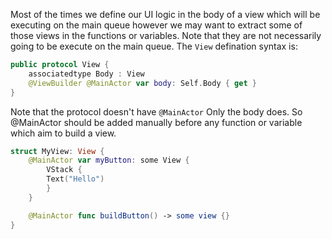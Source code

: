 Most of the times we define our UI logic in the body of a view which will be executing on the main queue however we may want to extract some of those views in the functions or variables. Note that they are not necessarily going to be execute on the main queue. The `View` defination syntax is:
```Swift
public protocol View {
    associatedtype Body : View
    @ViewBuilder @MainActor var body: Self.Body { get }
}
```
Note that the protocol doesn't have `@MainActor` Only the body does.
So @MainActor should be added manually before any function or variable which aim to build a view.
```Swift
struct MyView: View {
	@MainActor var myButton: some View {
	    VStack {
		Text("Hello")
		}
	}

	@MainActor func buildButton() -> some view {}
}
```
